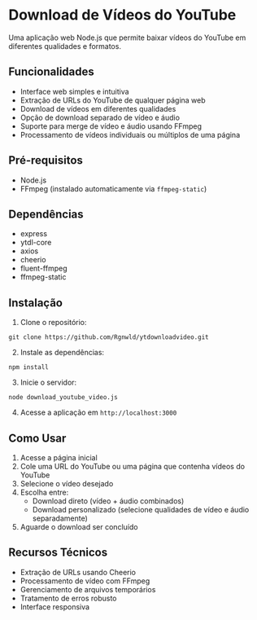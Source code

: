 # Download de Vídeos do YouTube

Uma aplicação web Node.js que permite baixar vídeos do YouTube em diferentes qualidades e formatos.

## Funcionalidades

- Interface web simples e intuitiva
- Extração de URLs do YouTube de qualquer página web
- Download de vídeos em diferentes qualidades
- Opção de download separado de vídeo e áudio
- Suporte para merge de vídeo e áudio usando FFmpeg
- Processamento de vídeos individuais ou múltiplos de uma página

## Pré-requisitos

- Node.js
- FFmpeg (instalado automaticamente via `ffmpeg-static`)

## Dependências

- express
- ytdl-core
- axios
- cheerio
- fluent-ffmpeg
- ffmpeg-static

## Instalação

1. Clone o repositório:

```git clone https://github.com/Rgnwld/ytdownloadvideo.git```

2. Instale as dependências:

```npm install```

3. Inicie o servidor:

```node download_youtube_video.js```

4. Acesse a aplicação em `http://localhost:3000`

## Como Usar

1. Acesse a página inicial
2. Cole uma URL do YouTube ou uma página que contenha vídeos do YouTube
3. Selecione o vídeo desejado
4. Escolha entre:
   - Download direto (vídeo + áudio combinados)
   - Download personalizado (selecione qualidades de vídeo e áudio separadamente)
5. Aguarde o download ser concluído

## Recursos Técnicos

- Extração de URLs usando Cheerio
- Processamento de vídeo com FFmpeg
- Gerenciamento de arquivos temporários
- Tratamento de erros robusto
- Interface responsiva

